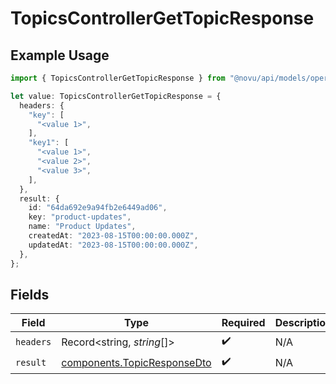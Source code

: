 # TopicsControllerGetTopicResponse

## Example Usage

```typescript
import { TopicsControllerGetTopicResponse } from "@novu/api/models/operations";

let value: TopicsControllerGetTopicResponse = {
  headers: {
    "key": [
      "<value 1>",
    ],
    "key1": [
      "<value 1>",
      "<value 2>",
      "<value 3>",
    ],
  },
  result: {
    id: "64da692e9a94fb2e6449ad06",
    key: "product-updates",
    name: "Product Updates",
    createdAt: "2023-08-15T00:00:00.000Z",
    updatedAt: "2023-08-15T00:00:00.000Z",
  },
};
```

## Fields

| Field                                                                      | Type                                                                       | Required                                                                   | Description                                                                |
| -------------------------------------------------------------------------- | -------------------------------------------------------------------------- | -------------------------------------------------------------------------- | -------------------------------------------------------------------------- |
| `headers`                                                                  | Record<string, *string*[]>                                                 | :heavy_check_mark:                                                         | N/A                                                                        |
| `result`                                                                   | [components.TopicResponseDto](../../models/components/topicresponsedto.md) | :heavy_check_mark:                                                         | N/A                                                                        |